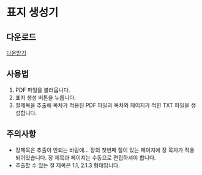 # 표지 생성기
## 다운로드
[다운받기](/dist/tocGenerator.exe)

## 사용법
1. PDF 파일을 불러옵니다.
2. 표지 생성 버튼을 누릅니다.
3. 절제목을 추출해 목차가 적용된 PDF 파일과 목차와 페이지가 적힌 TXT 파일을 생성합니다.

## 주의사항
- 장제목은 추출이 안되는 바람에... 장의 첫번째 절이 있는 페이지에 장 목차가 적용되어있습니다. 장 제목과 페이지는 수동으로 편집하셔야 합니다.
- 추출할 수 있는 절 제목은 1.1, 2.1.3 형태입니다.
